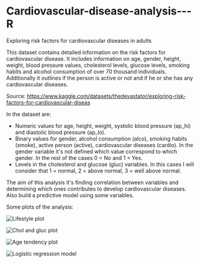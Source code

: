# Cardiovascular-disease-analysis---R
Exploring risk factors for cardiovascular diseases in adults

This dataset contains detailed information on the risk factors for cardiovascular disease. It includes information on age, gender, height, weight, blood pressure values, cholesterol levels, glucose levels, smoking habits and alcohol consumption of over 70 thousand individuals. Additionally it outlines if the person is active or not and if he or she has any cardiovascular diseases.

Source: https://www.kaggle.com/datasets/thedevastator/exploring-risk-factors-for-cardiovascular-diseas

In the dataset are:

- Numeric values for age, height, weight, systolic blood pressure (ap_hi) and diastolic blood pressure (ap_lo).
- Binary values for gender, alcohol consumption (alco), smoking habits (smoke), active person (active), cardiovascular diseases (cardio). In the gender variable it's not defined which value correspond to which gender. In the rest of the cases 0 = No and 1 = Yes. 
- Levels in the cholesterol and glucose (gluc) variables. In this cases I will consider that  1 = normal, 2 = above normal, 3 = well above normal. 


The aim of this analysis it's finding correlation between variables and determining which ones contributes to develop cardiovascular diseases.
Also build a predictive model using some variables.




Some plots of the analysis:

![Lifestyle plot](https://user-images.githubusercontent.com/126076818/220638184-9a693f3e-07c0-4d4e-a05b-32952876de12.png)

![Chol and gluc plot](https://user-images.githubusercontent.com/126076818/220639856-9498e8e2-a0be-4de6-9fbc-19b038634c29.png)

![Age tendency plot](https://user-images.githubusercontent.com/126076818/220639772-756bc195-3b88-4e8e-b193-faf46cc239f5.png)

![Logistic regression model](https://user-images.githubusercontent.com/126076818/220639897-09b169a0-9d53-44b3-800a-92e22cc9b924.png)
